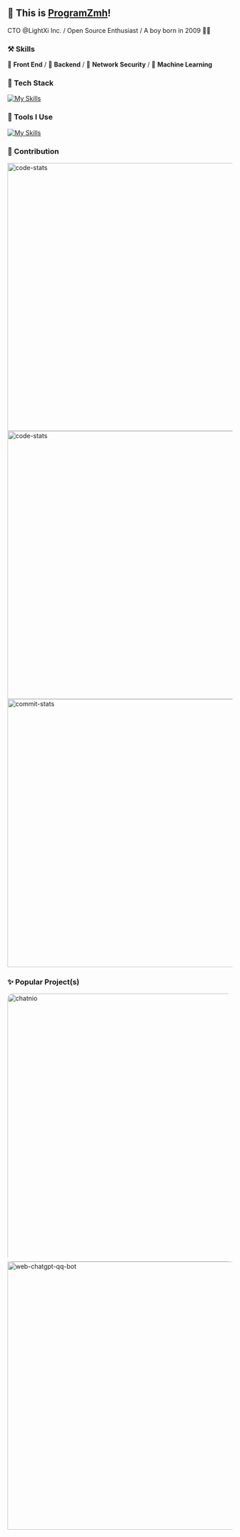 ## 👋 This is [ProgramZmh](https://zmh-program.site)!
CTO @LightXi Inc. / Open Source Enthusiast / A boy born in 2009 🙋‍♂️

### ⚒ Skills
🥪 **Front End** / 🥗 **Backend** / 🍊 **Network Security** / 🍑 **Machine Learning**

### 🍉 Tech Stack
[![My Skills](https://skillicons.dev/icons?i=c,go,rust,python,arduino,lua,nodejs,php,react,next,vue,nuxt,angular,express,tailwindcss,redux,bootstrap,html,css,js,jquery,ts,less,scss,fastapi,django,flask,pytorch,tensorflow,opencv,qt,electron,tauri,threejs)](https://skillicons.dev)

### 🔨 Tools I Use
[![My Skills](https://skillicons.dev/icons?i=mysql,sqlite,redis,postgresql,rabbitmq,docker,kubernetes,nginx,git,npm,pnpm,yarn,vite,vitest,webpack,babel,cmake,anaconda,github,grafana,githubactions,jenkins,figma,aws,azure,gcp,cloudflare,vercel,netlify,heroku)](https://skillicons.dev)

### 🍏 Contribution

<img src="https://stats.deeptrain.net/user/zmh-program?t=20240213" width="600px" alt="code-stats"></img><br>
<img src="https://stats.deeptrain.net/user/Deeptrain-Community?t=20240213" width="600px" alt="code-stats"></img><br>
<img src="https://github-readme-streak-stats.herokuapp.com/?user=zmh-program" width="600px" alt="commit-stats"></img>


### ✨ Popular Project(s)
<img style="border-radius: 12px" src="https://socialify.git.ci/zmh-program/chatnio/image?description=1&descriptionEditable=%F0%9F%9A%80%20Next%20Generation%20AI%20One-Stop%20Internationalization%20Solution.&font=Bitter&forks=1&issues=1&logo=https%3A%2F%2Fchatnio.com%2Flogo.png&name=1&pattern=Solid&pulls=1&stargazers=1&theme=Dark" alt="chatnio" width="600" />

<img src="https://socialify.git.ci/zmh-program/web-chatgpt-qq-bot/image?description=1&descriptionEditable=%F0%9F%8D%89%20Web%20%E5%9B%BE%E5%BD%A2%E5%8C%96%E7%95%8C%E9%9D%A2%E4%B8%80%E9%94%AE%E9%85%8D%E7%BD%AE%20ChatGPT%20Mirai%20QQ%20Bot%20%E8%81%8A%E5%A4%A9%E6%9C%BA%E5%99%A8%E4%BA%BA&font=Bitter&forks=1&issues=1&name=1&pattern=Solid&pulls=1&stargazers=1&theme=Dark" alt="web-chatgpt-qq-bot" width="600" />
